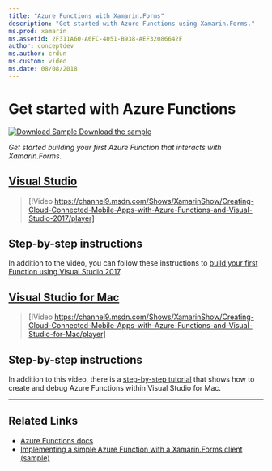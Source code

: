 ```yaml
---
title: "Azure Functions with Xamarin.Forms"
description: "Get started with Azure Functions using Xamarin.Forms."
ms.prod: xamarin
ms.assetid: 2F311A60-A6FC-4051-B938-AEF32086642F
author: conceptdev
ms.author: crdun
ms.custom: video
ms.date: 08/08/2018
---
```

# Get started with Azure Functions

[![Download Sample](~/media/shared/download.png) Download the sample](https://azure.microsoft.com/resources/samples/functions-xamarin-getting-started/)

_Get started building your first Azure Function that interacts with Xamarin.Forms._

## [Visual Studio](#tab/windows)

> [!Video https://channel9.msdn.com/Shows/XamarinShow/Creating-Cloud-Connected-Mobile-Apps-with-Azure-Functions-and-Visual-Studio-2017/player]

## Step-by-step instructions

In addition to the video, you can follow these instructions to [build your first Function using Visual Studio 2017](https://docs.microsoft.com/azure/azure-functions/functions-create-your-first-function-visual-studio).

## [Visual Studio for Mac](#tab/macos)

> [!Video https://channel9.msdn.com/Shows/XamarinShow/Creating-Cloud-Connected-Mobile-Apps-with-Azure-Functions-and-Visual-Studio-for-Mac/player]

## Step-by-step instructions

In addition to this video, there is a [step-by-step tutorial](https://docs.microsoft.com/visualstudio/mac/azure-functions-lab)
that shows how to create and debug Azure Functions within Visual Studio for Mac.

-----

## Related Links

- [Azure Functions docs](https://docs.microsoft.com/azure/azure-functions/)
- [Implementing a simple Azure Function with a Xamarin.Forms client (sample)](https://azure.microsoft.com/resources/samples/functions-xamarin-getting-started/)
